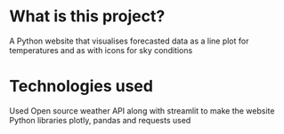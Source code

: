 # What is this project?
A Python website that visualises forecasted data as a line plot for temperatures and as with icons for sky conditions

# Technologies used
Used Open source weather API along with streamlit to make the website
Python libraries plotly, pandas and requests used